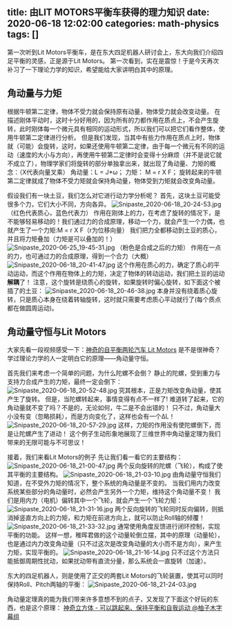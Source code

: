 title: 由LIT MOTORS平衡车获得的理力知识
date: 2020-06-18 12:02:00
categories: math-physics
tags: []
---
第一次听到Lit Motors平衡车，是在东大四足机器人研讨会上，东大向我们介绍四足平衡的灵感，正是源于Lit Motors。
第一次看到，实在是震惊！于是今天再次补习了一下理论力学的知识，希望能给大家讲明白其中的原理。

## 角动量与力矩 ##

根据牛顿第二定律，物体不受力就会保持原有动量，物体受力就会改变动量。
在描述刚体平动时，这时十分好用的，因为所有的力都作用在质点上，不会产生旋转，此时刚体每一个微元具有相同的运动形式，所以我们可以把它们看作整体，使用牛顿第二定律进行分析。
但是我们发现，当其中有些力作用在质点上时，物体就（可能）会旋转，这时，如果还使用牛顿第二定律，由于每一个微元有不同的运动（速度的大小与方向），再使用牛顿第二定律时会变得十分麻烦（并不是说它就不成立了），物理学家们将旋转的部分单独拿出来，就出现了角动量、力矩的概念：（X代表向量叉乘）
角动量：L = J*ω；
力矩：  M = r X F；
旋转起来的牛顿第二定律就成了物体不受力矩就会保持角动量，物体受到力矩就会改变角动量。

假设我们有一块土豆，我们怎么对它进行动力学分析呢？
首先，这块土豆可能受很多个力，它们大小不同，方向各异。
![Snipaste_2020-06-18_20-24-53.jpg][1]
（红色代表质心，蓝色代表力）
作用在刚体上的力，在考虑了旋转的情况下，是不能够轻易移动的！我们通过力的合成原理，移动一个力，就会产生一个力偶，也就产生了一个力矩:M = r X F（r为位移向量）
我们把力全都移动到土豆的质心，并且将力矩叠加（力矩是可以叠加的！）
![Snipaste_2020-06-25_19-45-31.jpg][2]
（粉色是合成之后的力矩）
作用在一点的力，也可通过力的合成原理，得到一个合力（大概）
![Snipaste_2020-06-18_20-41-47.jpg][3]
这个作用在质心的力，确定了质心的平动运动，而这个作用在物体上的力矩，决定了物体的转动运动，我们把土豆的运动**解耦**了！
注意，这个旋转是绕质心的旋转，如果旋转时偏心旋转，如下面这个被插了的土豆：
![Snipaste_2020-06-18_20-46-38.jpg][4]
本身并没有绕着质心旋转，只是质心本身在绕着转轴旋转，这时就只需要考虑质心平动就行了(每个质点都在做圆周运动)。

## 角动量守恒与Lit Motors ##
大家先看一段视频感受一下：[神奇的自平衡两轮汽车 Lit Motors][5]
是不是很神奇？学过理论力学的人一定明白它的原理——角动量守恒。

首先我们来考虑一个简单的问题，为什么陀螺不会倒？
静止的陀螺，受到重力与支持力合成产生的力矩，最终一定会倒下：
![Snipaste_2020-06-18_20-52-48.jpg][6]
究其根本，正是力矩改变角动量，使其产生了旋转。
但是，当陀螺转起来，事情变得有点不一样了!
难道转了起来，它的角动量就不变了吗？不是的，无论如何，牛二是不会出错的！
只不过，角动量大小没有变（忽略损耗），而是方向变化了，这样也会有一个ΔL！
![Snipaste_2020-06-18_20-57-29.jpg][7]
这样，力矩的作用没有使陀螺倒下，而是让陀螺产生了进动！
这个例子生动形象地展现了三维世界中角动量定理为我们带来的无限可能与不可思议！

接着，我们来看Lit Motors的例子
先让我们看一看它的主要结构：
![Snipaste_2020-06-18_21-00-47.jpg][8]
两个反向旋转的陀螺（飞轮），构成了使其平衡的主要结构。
![Snipaste_2020-06-18_21-03-10.jpg][9]
由角动量守恒我们知道，在不受外力矩的情况下，整个系统的角动量是不变的。
当我们用内力改变系统某些部分的角动量时，必然会产生另外一个力矩，维持这个角动量不变！
我们是用内力（电机）偏转其中一个飞轮，就会产生一个飞轮力矩：
![Snipaste_2020-06-18_21-31-16.jpg][10]
两个反向旋转的飞轮同时反向偏转，则抵消掉竖直方向上的力矩，和力矩在前进方向上，就可以防止Roll轴的倾覆！
![Snipaste_2020-06-18_21-33-32.jpg][11]
通常使用角度反馈进行闭环控制，实现平衡的功能。
这样一想，稚晖君做的这个动量轮倒立摆，其中的原理（动量轮），也是通过内力改变角动量（只不过这次是改变角动量的大小而不是方向），来产生力矩，实现平衡的。
![Snipaste_2020-06-18_21-16-14.jpg][12]
只不过这个方法只能抵御周期性扰动，如果扰动带有直流分量，那么系统会一直旋转（加速）。

东大的四足机器人，则是使用了正交的两套Lit Motors的飞轮装置，使其可以同时保持Roll、Pitch两轴的平衡：
![Snipaste_2020-06-18_21-24-03.jpg][13]

角动量定理真的能为我们带来许多意想不到的点子，又发现了下面这个好玩的东西，也是这个原理：
[神奇立方体 - 可以跳起来、保持平衡和自我运动 @柚子木字幕组][14]


  [1]: http://www.starydy.xyz/usr/uploads/2020/06/2328185984.jpg
  [2]: http://www.starydy.xyz/usr/uploads/2020/06/679760522.jpg
  [3]: http://www.starydy.xyz/usr/uploads/2020/06/2743383745.jpg
  [4]: http://www.starydy.xyz/usr/uploads/2020/06/334535609.jpg
  [5]: https://www.bilibili.com/video/BV1Ps411U7dM?from=search&seid=13553174638326717597
  [6]: http://www.starydy.xyz/usr/uploads/2020/06/1785132415.jpg
  [7]: http://www.starydy.xyz/usr/uploads/2020/06/1821389100.jpg
  [8]: http://www.starydy.xyz/usr/uploads/2020/06/3567944637.jpg
  [9]: http://www.starydy.xyz/usr/uploads/2020/06/1955986387.jpg
  [10]: http://www.starydy.xyz/usr/uploads/2020/06/2792304263.jpg
  [11]: http://www.starydy.xyz/usr/uploads/2020/06/3236832836.jpg
  [12]: http://www.starydy.xyz/usr/uploads/2020/06/2780367333.jpg
  [13]: http://www.starydy.xyz/usr/uploads/2020/06/1911627333.jpg
  [14]: https://www.bilibili.com/video/BV1qW411i7Mj/?spm_id_from=333.788.videocard.1
